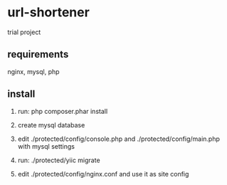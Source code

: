 url-shortener
=============
trial project

requirements
------------
nginx, mysql, php

install
-------

1) run: php composer.phar install

2) create mysql database

3) edit ./protected/config/console.php and ./protected/config/main.php with mysql settings

4) run: ./protected/yiic migrate

5) edit ./protected/config/nginx.conf and use it as site config
